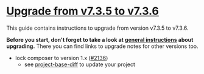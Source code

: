 # [Upgrade from v7.3.5 to v7.3.6](https://github.com/shopsys/shopsys/compare/v7.3.5...v7.3.6)

This guide contains instructions to upgrade from version v7.3.5 to v7.3.6.

**Before you start, don't forget to take a look at [general instructions](https://github.com/shopsys/shopsys/blob/7.3/UPGRADE.md) about upgrading.**
There you can find links to upgrade notes for other versions too.

- lock composer to version 1.x ([#2136](https://github.com/shopsys/shopsys/pull/2136))
    - see [project-base-diff](https://github.com/shopsys/project-base/commit/c5dc236e9d469428a0662890483b5963257d152c) to update your project
